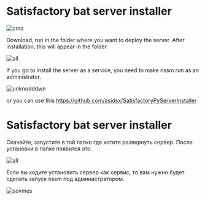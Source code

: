 # Satisfactory bat server installer

![cmd](https://user-images.githubusercontent.com/106923482/172063292-ef631164-2828-4dcd-942f-de14c01f326e.png)


Download, run in the folder where you want to deploy the server.
After installation, this will appear in the folder.


![all](https://user-images.githubusercontent.com/106923482/172061540-964cf82f-d47f-4555-a87f-6f7b2adfe82e.png)

If you go to install the server as a service, you need to 
make nssm run as an administrator.

![unknodddwn](https://user-images.githubusercontent.com/106923482/172060874-4898113a-15f1-488e-b3bf-ceb0735b6129.png)

or you can use this
https://github.com/asidsx/SatisfactoryPyServerInstaller


# Satisfactory bat server installer
Скачайте, запустите в той папке где хотите развернуть сервер.
После установки в папке появится это.


![all](https://user-images.githubusercontent.com/106923482/172061540-964cf82f-d47f-4555-a87f-6f7b2adfe82e.png)

Если вы ходите установить сервер как сервис, то вам нужно 
будет сделать запуск nssm под администратором.

![sovmes](https://user-images.githubusercontent.com/106923482/172060978-81245253-2247-4b20-8c8b-bcaa68c4588b.png)



